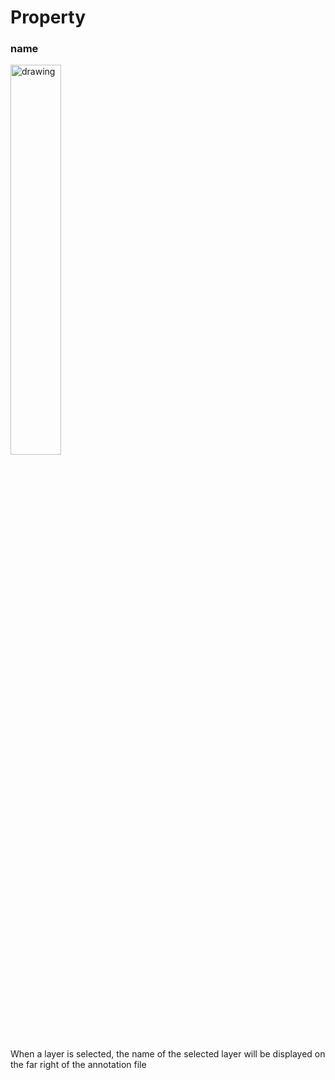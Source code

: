 # Property

### name

<img src="https://img.alicdn.com/imgextra/i2/O1CN01KbrgXq1zVoIZ9bhmv_!!6000000006720-2-tps-640-248.png" alt="drawing" width="40%"/>

When a layer is selected, the name of the selected layer will be displayed on the far right of the annotation file

